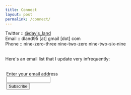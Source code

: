```yaml
---
title: Connect
layout: post
permalink: /connect/
---
```


Twitter :: [@davis_land](https://twitter.com/davis_land)<br>
Email :: dland95 [at] gmail [dot] com<br>
Phone :: nine-zero-three nine-two-zero nine-two-six-nine<br><br>

Here&#39;s an email list that I update very infrequently:
<form style="border:0px solid #ccc;padding:3px;text-align:left;" action="https://tinyletter.com/davis_land" method="post" target="popupwindow" onsubmit="window.open('https://tinyletter.com/davis_land', 'popupwindow', 'scrollbars=yes,width=800,height=600');return true">
<p><label for="tlemail">Enter your email address</label><br><input type="text" style="width:140px" name="email" id="tlemail" /><br><input type="hidden" value="1" name="embed"/><input type="submit" value="Subscribe" />